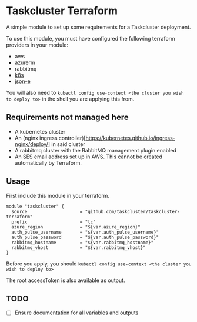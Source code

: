 # Taskcluster Terraform

A simple module to set up some requirements for a Taskcluster deployment.

To use this module, you must have configured the following terraform providers
in your module:

- aws
- azurerm
- rabbitmq
- [k8s](https://github.com/ericchiang/terraform-provider-k8s)
- [json-e](https://github.com/taskcluster/terraform-provider-jsone)

You will also need to `kubectl config use-context <the cluster you wish to deploy to>`
in the shell you are applying this from.

## Requirements not managed here

- A kubernetes cluster
- An (nginx ingress controller)[https://kubernetes.github.io/ingress-nginx/deploy/] in said cluster
- A rabbitmq cluster with the RabbitMQ management plugin enabled
- An SES email address set up in AWS. This cannot be created automatically by Terraform.

## Usage

First include this module in your terraform.

```hcl
module "taskcluster" {
  source                    = "github.com/taskcluster/taskcluster-terraform"
  prefix                    = "tc"
  azure_region              = "${var.azure_region}"
  auth_pulse_username       = "${var.auth_pulse_username}"
  auth_pulse_password       = "${var.auth_pulse_password}"
  rabbitmq_hostname         = "${var.rabbitmq_hostname}"
  rabbitmq_vhost            = "${var.rabbitmq_vhost}"
}
```

Before you apply, you should `kubectl config use-context <the cluster you wish to deploy to>`

The root accessToken is also available as output.

## TODO

- [ ] Ensure documentation for all variables and outputs
